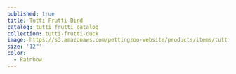 ```yaml
---
published: true
title: Tutti Frutti Bird
catalog: tutti frutti catalog
collection: tutti-frutti-duck
image: https://s3.amazonaws.com/pettingzoo-website/products/items/tutti+frutti/12%E2%80%9D_Tutti+Frutti+Bird+Blue_718409.png
size: '12"'
color:
  - Rainbow
---
```

